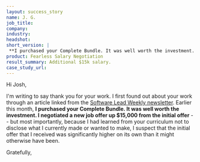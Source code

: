 ```yaml
---
layout: success_story
name: J. G.
job_title: 
company: 
industry: 
headshot: 
short_version: |
 **I purchased your Complete Bundle. It was well worth the investment. I negotiated a new job offer up $15,000 from the initial offer.**
product: Fearless Salary Negotiation
result_summary: Additional $15k salary.
case_study_url: 
---
```


Hi Josh,

I'm writing to say thank you for your work. I first found out about your work through an article linked from the [Software Lead Weekly newsletter](https://softwareleadweekly.com/). Earlier this month, **I purchased your Complete Bundle. It was well worth the investment. I negotiated a new job offer up $15,000 from the initial offer** -- but most importantly, because I had learned from your curriculum not to disclose what I currently made or wanted to make, I suspect that the initial offer that I received was significantly higher on its own than it might otherwise have been.

Gratefully,